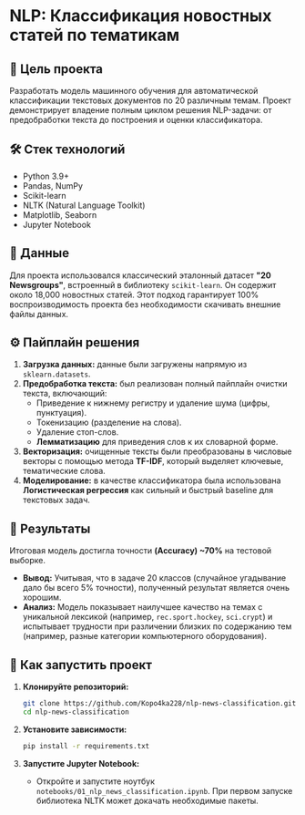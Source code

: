 # NLP: Классификация новостных статей по тематикам

## 🎯 Цель проекта

Разработать модель машинного обучения для автоматической классификации текстовых документов по 20 различным темам. Проект демонстрирует владение полным циклом решения NLP-задачи: от предобработки текста до построения и оценки классификатора.

## 🛠️ Стек технологий

- Python 3.9+
- Pandas, NumPy
- Scikit-learn
- NLTK (Natural Language Toolkit)
- Matplotlib, Seaborn
- Jupyter Notebook

## 💾 Данные

Для проекта использовался классический эталонный датасет **"20 Newsgroups"**, встроенный в библиотеку `scikit-learn`. Он содержит около 18,000 новостных статей. Этот подход гарантирует 100% воспроизводимость проекта без необходимости скачивать внешние файлы данных.

## ⚙️ Пайплайн решения

1.  **Загрузка данных:** данные были загружены напрямую из `sklearn.datasets`.
2.  **Предобработка текста:** был реализован полный пайплайн очистки текста, включающий:
    -   Приведение к нижнему регистру и удаление шума (цифры, пунктуация).
    -   Токенизацию (разделение на слова).
    -   Удаление стоп-слов.
    -   **Лемматизацию** для приведения слов к их словарной форме.
3.  **Векторизация:** очищенные тексты были преобразованы в числовые векторы с помощью метода **TF-IDF**, который выделяет ключевые, тематические слова.
4.  **Моделирование:** в качестве классификатора была использована **Логистическая регрессия** как сильный и быстрый baseline для текстовых задач.

## 🏁 Результаты

Итоговая модель достигла точности **(Accuracy) ~70%** на тестовой выборке.

-   **Вывод:** Учитывая, что в задаче 20 классов (случайное угадывание дало бы всего 5% точности), полученный результат является очень хорошим.
-   **Анализ:** Модель показывает наилучшее качество на темах с уникальной лексикой (например, `rec.sport.hockey`, `sci.crypt`) и испытывает трудности при различении близких по содержанию тем (например, разные категории компьютерного оборудования).

## 🚀 Как запустить проект

1.  **Клонируйте репозиторий:**
    ```bash
    git clone https://github.com/Kopo4ka228/nlp-news-classification.git
    cd nlp-news-classification
    ```

2.  **Установите зависимости:**
    ```bash
    pip install -r requirements.txt
    ```

3.  **Запустите Jupyter Notebook:**
    -   Откройте и запустите ноутбук `notebooks/01_nlp_news_classification.ipynb`. При первом запуске библиотека NLTK может докачать необходимые пакеты.